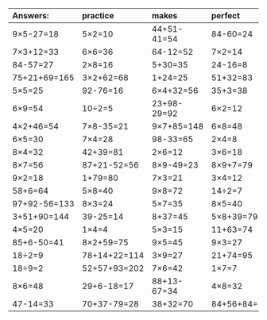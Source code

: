| Answers: | practice | makes | perfect | ! |
| :--- | :--- | :--- | :--- | :--- |
| 9×5-27=18 | 5×2=10 | 44+51-41=54 | 84-60=24 | 27+57+2=86 | 
| 7×3+12=33 | 6×6=36 | 64-12=52 | 7×2=14 | 4×3=12 | 
| 84-57=27 | 2×8=16 | 5+30=35 | 24-16=8 | 87-51=36 | 
| 75+21+69=165 | 3×2+62=68 | 1+24=25 | 51+32=83 | 98+26-65=59 | 
| 5×5=25 | 92-76=16 | 6×4+32=56 | 35+3=38 | 7×4-8=20 | 
| 6×9=54 | 10÷2=5 | 23+98-29=92 | 6×2=12 | 21+7-19=9 | 
| 4×2+46=54 | 7×8-35=21 | 9×7+85=148 | 6×8=48 | 19+45=64 | 
| 6×5=30 | 7×4=28 | 98-33=65 | 2×4=8 | 47+14=61 | 
| 8×4=32 | 42+39=81 | 2×6=12 | 3×6=18 | 7×8+90=146 | 
| 8×7=56 | 87+21-52=56 | 8×9-49=23 | 8×9+7=79 | 1+24=25 | 
| 9×2=18 | 1+79=80 | 7×3=21 | 3×4=12 | 4-1=3 | 
| 58+6=64 | 5×8=40 | 9×8=72 | 14÷2=7 | 7×9-32=31 | 
| 97+92-56=133 | 8×3=24 | 5×7=35 | 8×5=40 | 2×2=4 | 
| 3+51+90=144 | 39-25=14 | 8+37=45 | 5×8+39=79 | 28-8=20 | 
| 4×5=20 | 1×4=4 | 5×3=15 | 11+63=74 | 29+13=42 | 
| 85+6-50=41 | 8×2+59=75 | 9×5=45 | 9×3=27 | 87+27+90=204 | 
| 18÷2=9 | 78+14+22=114 | 3×9=27 | 21+74=95 | 69-16=53 | 
| 18÷9=2 | 52+57+93=202 | 7×6=42 | 1×7=7 | 61+15=76 | 
| 8×6=48 | 29+6-18=17 | 88+13-67=34 | 4×8=32 | 45+32=77 | 
| 47-14=33 | 70+37-79=28 | 38+32=70 | 84+56+84=224 | 6+33-9=30 | 
